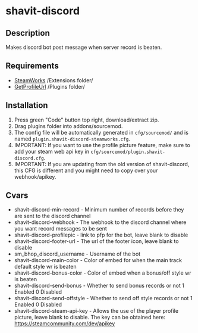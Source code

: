 ﻿# shavit-discord


## Description ##
Makes discord bot post message when server record is beaten.

## Requirements ##
* [SteamWorks](https://github.com/KyleSanderson/SteamWorks/releases) /Extensions folder/
* [GetProfileUrl](https://github.com/Nimmy2222/steamworks-getprofileurl) /Plugins folder/


## Installation ##
1. Press green "Code" button top right, download/extract zip. 
2. Drag plugins folder into addons/sourcemod.
3. The config file will be automatically generated in `cfg/sourcemod/` and is named `plugin.shavit-discord-steamworks.cfg`.
4. IMPORTANT: If you want to use the profile picture feature, make sure to add your steam web api key in `cfg/sourcemod/plugin.shavit-discord.cfg`.
5. IMPORTANT: If you are updating from the old version of shavit-discord, this CFG is different and you might need to copy over your webhook/apikey.

## Cvars ##
* shavit-discord-min-record - Minimum number of records before they are sent to the discord channel
*	shavit-discord-webhook - The webhook to the discord channel where you want record messages to be sent
*	shavit-discord-profilepic - link to pfp for the bot, leave blank to disable
*	shavit-discord-footer-url - The url of the footer icon, leave blank to disable
* sm_bhop_discord_username - Username of the bot
*	shavit-discord-main-color - Color of embed for when the main track default style wr is beaten
*	shavit-discord-bonus-color - Color of embed when a bonus/off style wr is beaten
*	shavit-discord-send-bonus - Whether to send bonus records or not 1 Enabled 0 Disabled
* shavit-discord-send-offstyle - Whether to send off style records or not 1 Enabled 0 Disabled
* shavit-discord-steam-api-key - Allows the use of the player profile picture, leave blank to disable. The key can be obtained here: https://steamcommunity.com/dev/apikey



